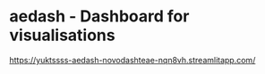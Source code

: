 # aedash - Dashboard for visualisations

https://yuktssss-aedash-novodashteae-nqn8vh.streamlitapp.com/
